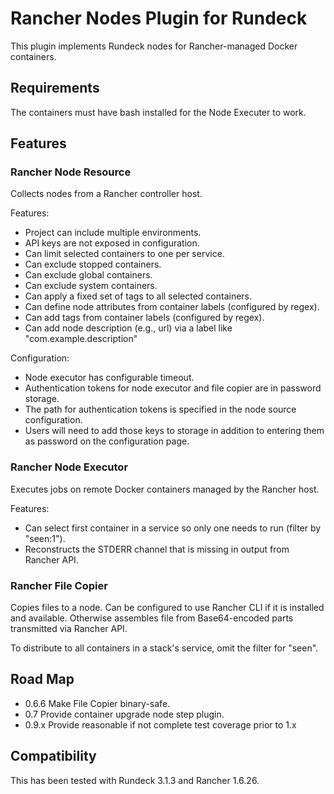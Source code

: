 # Rancher Nodes Plugin for Rundeck

This plugin implements Rundeck nodes for Rancher-managed Docker containers.

## Requirements

The containers must have bash installed for the Node Executer to work.

## Features

### Rancher Node Resource

Collects nodes from a Rancher controller host.

Features:

 - Project can include multiple environments.
 - API keys are not exposed in configuration.
 - Can limit selected containers to one per service.
 - Can exclude stopped containers.
 - Can exclude global containers.
 - Can exclude system containers.
 - Can apply a fixed set of tags to all selected containers.
 - Can define node attributes from container labels (configured by regex).
 - Can add tags from container labels (configured by regex).
 - Can add node description (e.g., url) via a label like "com.example.description"

Configuration:

 - Node executor has configurable timeout.
 - Authentication tokens for node executor and file copier are in password storage.
 - The path for authentication tokens is specified in the node source configuration.
 - Users will need to add those keys to storage in addition to entering them as password
   on the configuration page.


### Rancher Node Executor

Executes jobs on remote Docker containers managed by the Rancher host.

Features:

 - Can select first container in a service so only one needs to run (filter by "seen:1").
 - Reconstructs the STDERR channel that is missing in output from Rancher API.

### Rancher File Copier

Copies files to a node. Can be configured to use Rancher CLI if it is installed and
available. Otherwise assembles file from Base64-encoded parts transmitted via Rancher
API.

To distribute to all containers in a stack's service, omit the filter for "seen".

## Road Map

 - 0.6.6 Make File Copier binary-safe.
 - 0.7 Provide container upgrade node step plugin.
 - 0.9.x Provide reasonable if not complete test coverage prior to 1.x

## Compatibility
 
This has been tested with Rundeck 3.1.3 and Rancher 1.6.26.
